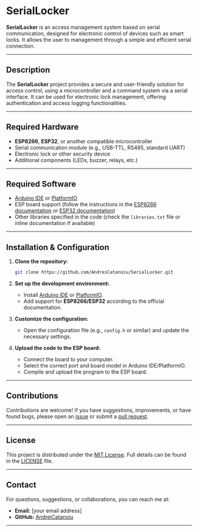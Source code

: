 # SerialLocker

**SerialLocker** is an access management system based on serial communication, designed for electronic control of devices such as smart locks. It allows the user to management through a simple and efficient serial connection.

---

## Description

The **SerialLocker** project provides a secure and user-friendly solution for access control, using a microcontroller and a command system via a serial interface. It can be used for electronic lock management, offering authentication and access logging functionalities.

---

## Required Hardware

- **ESP8266**, **ESP32**, or another compatible microcontroller
- Serial communication module (e.g., USB-TTL, RS485, standard UART)
- Electronic lock or other security device
- Additional components (LEDs, buzzer, relays, etc.)

---

## Required Software

- [Arduino IDE](https://www.arduino.cc/en/software) or [PlatformIO](https://platformio.org/)
- ESP board support (follow the instructions in the [ESP8266 documentation](https://github.com/esp8266/Arduino) or [ESP32 documentation](https://docs.espressif.com/projects/arduino-esp32/en/latest/installing.html))
- Other libraries specified in the code (check the `libraries.txt` file or inline documentation if available)

---

## Installation & Configuration

1. **Clone the repository:**

    ```bash
    git clone https://github.com/AndreiCatanoiu/SerialLocker.git
    ```

2. **Set up the development environment:**
   - Install [Arduino IDE](https://www.arduino.cc/en/software) or [PlatformIO](https://platformio.org/).
   - Add support for **ESP8266/ESP32** according to the official documentation.

3. **Customize the configuration:**
   - Open the configuration file (e.g., `config.h` or similar) and update the necessary settings.

4. **Upload the code to the ESP board:**
   - Connect the board to your computer.
   - Select the correct port and board model in Arduino IDE/PlatformIO.
   - Compile and upload the program to the ESP board.

---

## Contributions

Contributions are welcome! If you have suggestions, improvements, or have found bugs, please open an [issue](https://github.com/AndreiCatanoiu/SerialLocker/issues) or submit a [pull request](https://github.com/AndreiCatanoiu/SerialLocker/pulls).

---

## License

This project is distributed under the [MIT License](https://opensource.org/licenses/MIT). Full details can be found in the [LICENSE](./LICENSE) file.

---

## Contact

For questions, suggestions, or collaborations, you can reach me at:
- **Email:** [your email address]
- **GitHub:** [AndreiCatanoiu](https://github.com/AndreiCatanoiu)

---

